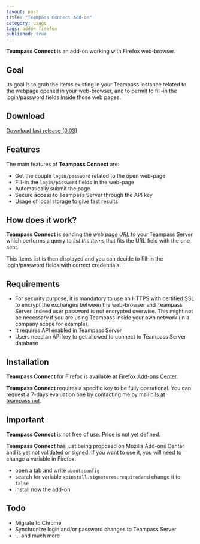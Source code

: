 ```yaml
---
layout: post
title: "Teampass Connect Add-on"
category: usage
tags: addon firefox
published: true
---
```




**Teampass Connect** is an add-on working with Firefox web-browser.



## Goal

Its goal is to grab the Items existing in your Teampass instance related to the webpage opened in your web-browser, 
and to permit to fill-in the login/password fields inside those web pages.

## Download

[Download last release (0.03)](https://mega.nz/#!JdAnAZxa!DJBm8CU5aPLAsRathpFoWtRQSJfqp9GwvDkYuDRduBw)

## Features

The main features of **Teampass Connect** are:

 * Get the couple ```login/password``` related to the open web-page
 * Fill-in the ```login/password``` fields in the web-page
 * Automatically submit the page
 * Secure access to Teampass Server through the API key
 * Usage of local storage to give fast results

## How does it work?

**Teampass Connect** is sending the *web page URL* to your Teampass Server which performs a query to *list the Items* that fits the URL field with the one sent.

This Items list is then displayed and you can decide to fill-in the login/password fields with correct credentials.

## Requirements

 * For security purpose, it is mandatory to use an HTTPS with certified SSL to encrypt the exchanges between the web-browser and Teampass Server. Indeed user password is not encrypted overwise. 
This might not be necessary if you are using Teampass inside your own network (in a company scope for example).
 * It requires API enabled in Teampass Server
 * Users need an API key to get allowed to connect to Teampass Server database

## Installation

**Teampass Connect** for Firefox is available at [Firefox Add-ons Center](https://addons.mozilla.org/en-US/firefox/addon/teampass-connect/).

**Teampass Connect** requires a specific key to be fully operational.
You can request a 7-days evaluation one by contacting me by mail [nils at teampass.net](mailto:nils@teampass.net).

## Important
**Teampass Connect** is not free of use.
Price is not yet defined.

**Teampass Connect** has just being proposed on Mozilla Add-ons Center and is yet not validated or signed. If you want to use it, you will need to change a variable in Firefox.

 * open a tab and write ```about:config```
 * search for variable ```xpinstall.signatures.required```and change it to ```false```
 * install now the add-on

## Todo

 * Migrate to Chrome
 * Synchronize login and/or password changes to Teampass Server
 * ... and much more
